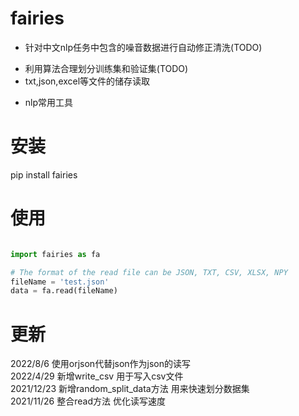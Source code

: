 # fairies

* 针对中文nlp任务中包含的噪音数据进行自动修正清洗(TODO)
- 利用算法合理划分训练集和验证集(TODO)
- txt,json,excel等文件的储存读取
* nlp常用工具

# 安装

pip install fairies


# 使用  

```python

import fairies as fa

# The format of the read file can be JSON, TXT, CSV, XLSX, NPY
fileName = 'test.json'
data = fa.read(fileName) 


```
<!-- # 常用API -->

<!-- **label2id**
用于序列标注时标签和id相互转换  
**find_lcs**
查找公共子串  
**random_build_data**
按照比例切分数据集  
**removeLineFeed**
清洗数据中的去除换行 tab键  
**text_len_analysis**
分析数据中的文本长度  
**split_to_paragraph**
将文本切成句子  
**get_slide_window_text**
滑动窗口切割句子  
**find_co_occurrence_word**
通过统计词语的共现次数,寻找关键词  
**chs_2_cht**  
简体到繁体  
**strQ2B**
全角转半角  
**long_substr**
多个字符的公共子串   -->

# 更新

2022/8/6 使用orjson代替json作为json的读写  
2022/4/29 新增write_csv 用于写入csv文件  
2021/12/23 新增random_split_data方法 用来快速划分数据集  
2021/11/26 整合read方法 优化读写速度
  


